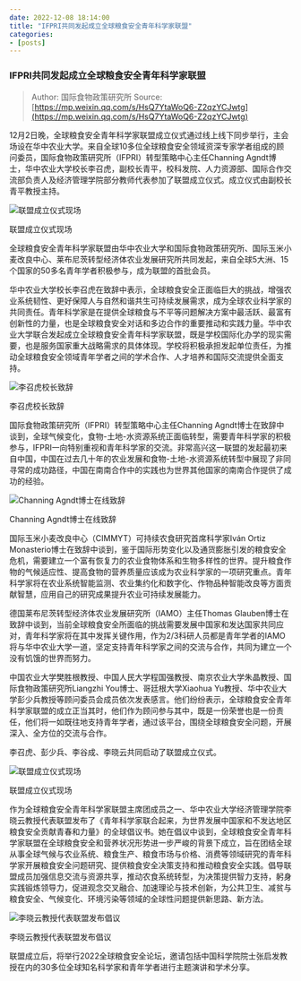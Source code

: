 ```yaml
---
date: 2022-12-08 18:14:00
title: "IFPRI共同发起成立全球粮食安全青年科学家联盟"
categories:
- [posts]
---
```


### IFPRI共同发起成立全球粮食安全青年科学家联盟 ###
> Author: 国际食物政策研究所
> Source: [https://mp.weixin.qq.com/s/HsQ7YtaWoQ6-Z2qzYCJwtg](https://mp.weixin.qq.com/s/HsQ7YtaWoQ6-Z2qzYCJwtg)

12月2日晚，全球粮食安全青年科学家联盟成立仪式通过线上线下同步举行，主会场设在华中农业大学。来自全球10多位全球粮食安全领域资深专家学者组成的顾问委员，国际食物政策研究所（IFPRI）转型策略中心主任Channing Agndt博士，华中农业大学校长李召虎，副校长青平，校科发院、人力资源部、国际合作交流部负责人及经济管理学院部分教师代表参加了联盟成立仪式。成立仪式由副校长青平教授主持。

![联盟成立仪式现场](https://wp-img.daozhao.com.cn/thefoodsecurity/article/establishment-of-the-food-security_1.jfif)

<p class="_image_caption">联盟成立仪式现场</p>



全球粮食安全青年科学家联盟由华中农业大学和国际食物政策研究所、国际玉米小麦改良中心、莱布尼茨转型经济体农业发展研究所共同发起，来自全球5大洲、15个国家的50多名青年学者积极参与，成为联盟的首批会员。



华中农业大学校长李召虎在致辞中表示，全球粮食安全正面临巨大的挑战，增强农业系统韧性、更好保障人与自然和谐共生可持续发展需求，成为全球农业科学家的共同责任。青年科学家是在提供全球粮食与不平等问题解决方案中最活跃、最富有创新性的力量，也是全球粮食安全对话和多边合作的重要推动和实践力量。华中农业大学联合发起成立全球粮食安全青年科学家联盟，既是学校国际化办学的现实需要，也是服务国家重大战略需求的具体体现。学校将积极承担发起单位责任，为推动全球粮食安全领域青年学者之间的学术合作、人才培养和国际交流提供全面支持。

![李召虎校长致辞](https://wp-img.daozhao.com.cn/thefoodsecurity/article/establishment-of-the-food-security_2.jfif)

<p class="_image_caption">李召虎校长致辞</p>

国际食物政策研究所（IFPRI）转型策略中心主任Channing Agndt博士在致辞中谈到，全球气候变化，食物-土地-水资源系统正面临转型，需要青年科学家的积极参与，IFPRI一向特别重视和青年科学家的交流。非常高兴这一联盟的发起最初来自中国，中国在过去几十年的农业发展和食物-土地-水资源系统转型中展现了非同寻常的成功路径，中国在南南合作中的实践也为世界其他国家的南南合作提供了成功的经验。

![Channing Agndt博士在线致辞](https://wp-img.daozhao.com.cn/thefoodsecurity/article/establishment-of-the-food-security_3.jfif)

<p class="_image_caption">Channing Agndt博士在线致辞</p>

国际玉米小麦改良中心（CIMMYT）可持续农食研究首席科学家Iván Ortiz Monasterio博士在致辞中谈到，鉴于国际形势变化以及通货膨胀引发的粮食安全危机，需要建立一个富有恢复力的农业食物体系和生物多样性的世界。提升粮食作物的气候适应性、提高食物的营养质量应该成为农业科学家的一项研究重点。青年科学家将在农业系统智能监测、农业集约化和数字化、作物品种智能改良等方面贡献智慧，应用自己的研究成果提升农业可持续发展能力。

德国莱布尼茨转型经济体农业发展研究所（IAMO）主任Thomas Glauben博士在致辞中谈到，当前全球粮食安全所面临的挑战需要发展中国家和发达国家共同应对，青年科学家将在其中发挥关键作用，作为2/3科研人员都是青年学者的IAMO将与华中农业大学一道，坚定支持青年科学家之间的交流与合作，共同为建立一个没有饥饿的世界而努力。

中国农业大学樊胜根教授、中国人民大学程国强教授、南京农业大学朱晶教授、国际食物政策研究所Liangzhi You博士、哥廷根大学Xiaohua Yu教授、华中农业大学彭少兵教授等顾问委员会成员依次发表感言。他们纷纷表示，全球粮食安全青年科学家联盟的成立正当其时，他们作为顾问参与其中，既是一份荣誉也是一份责任，他们将一如既往地支持青年学者，通过该平台，围绕全球粮食安全问题，开展深入、全方位的交流与合作。

李召虎、彭少兵、李谷成、李晓云共同启动了联盟成立仪式。

![联盟成立仪式现场](https://wp-img.daozhao.com.cn/thefoodsecurity/article/establishment-of-the-food-security_4.jfif)

<p class="_image_caption">联盟成立仪式现场</p>

作为全球粮食安全青年科学家联盟主席团成员之一、华中农业大学经济管理学院李晓云教授代表联盟发布了《青年科学家联合起来，为世界发展中国家和不发达地区粮食安全贡献青春和力量》的全球倡议书。她在倡议中谈到，全球粮食安全青年科学家联盟在全球粮食安全和营养状况形势进一步严峻的背景下成立，旨在团结全球从事全球气候与农业系统、粮食生产、粮食市场与价格、消费等领域研究的青年科学家开展粮食安全问题研究、提供粮食安全决策支持和推动粮食安全实践。倡导联盟成员加强信息交流与资源共享，推动农食系统转型，为决策提供智力支持，躬身实践锻炼领导力，促进观念交叉融合、加速理论与技术创新，为公共卫生、减贫与粮食安全、气候变化、环境污染等领域的全球性问题提供新思路、新方法。

![李晓云教授代表联盟发布倡议](https://wp-img.daozhao.com.cn/thefoodsecurity/article/establishment-of-the-food-security_5.jfif)

<p class="_image_caption">李晓云教授代表联盟发布倡议</p>

联盟成立后，将举行2022全球粮食安全论坛，邀请包括中国科学院院士张启发教授在内的30多位全球知名科学家和青年学者进行主题演讲和学术分享。
